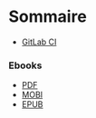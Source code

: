# Sommaire

* [GitLab CI](README.md)

### Ebooks

* [PDF](pdf.md)
* [MOBI](mobi.md)
* [EPUB](epub.md)
